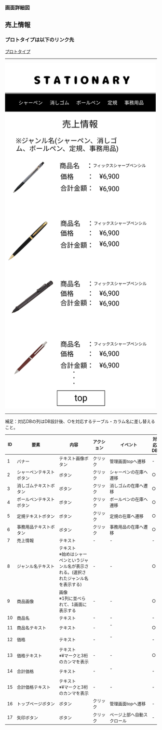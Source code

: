 ### 画面詳細図
## 売上情報
### プロトタイプは以下のリンク先
[プロトタイプ](https://www.figma.com/file/YN8g4ahM3raStzCZMDXhNA/stationary?node-id=1%3A2)
*****
<img src="img/売上金額.png" width="500">

*****
補足：対応DBの列はDB設計後、○を対応するテーブル・カラム名に差し替えること。

| ID | 要素 | 内容 | アクション | イベント | 対応DB |
|----|------|-----|------------|---------|-------|
|1   |バナー　　　　　　       |テキスト画像ボタン|クリック|管理画面topへ遷移|-|
|2   |シャーペンテキストボタン　|ボタン　　　　　　|クリック|シャーペンの在庫へ遷移　　|○|
|3   |消しゴムテキストボタン   |ボタン　　　　　　|クリック|消しゴムの在庫へ遷移　　　|○|
|4   |ボールペンテキストボタン |ボタン　　　　　　|クリック|ボールペンの在庫へ遷移　　|○|
|5   |定規テキストボタン       |ボタン　　　　　　|クリック|定規の在庫へ遷移　　　　　|○|
|6   |事務用品テキストボタン   |ボタン　　　　　　|クリック|事務用品の在庫へ遷移　　　|○|
|7   |売上情報　　　　　       |テキスト　　　　　|-    　|-        　　　　　　　　|-|
|8   |ジャンル名テキスト　     |テキスト<br>※始めはシャーペンというジャンル名が表示される。(選択されたジャンル名を表示する)|-|-|○|
|9   |商品画像　　　　　       |画像<br>※1列に並べられて、1画面に表示する|-    　|-|○|
|10  |商品名　　　　　　       |テキスト　　　　　|-    　|-        　　　　　　　　|-|
|11  |商品名テキスト　　       |テキスト　　　　　|-    　|-      　　　　　　　　　|○|
|12  |価格　　　　　　　       |テキスト　　　　　|-    　|-      　　　　　　　　　|-|
|13  |価格テキスト　　　       |テキスト<br>※¥マークと3桁のカンマを表示|-    　|-  |○|
|14  |合計価格　　　　　       |テキスト　　　　　|-    　|-      　　　　　　　　　|-|
|15  |合計価格テキスト　       |テキスト<br>※¥マークと3桁のカンマを表示|-    　|-　|-|
|16  |トップページボタン       |ボタン　　　　　　|クリック|管理画面topへ遷移|-|
|17  |矢印ボタン　　　　　　　　|ボタン　　|クリック　　|ページ上部へ自動スクロール　　　　|-|
